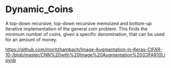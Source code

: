 # Dynamic_Coins
A top-down recursive, top-down recursive memoized and bottom-up iterative implementation of the general coin problem. This finds the minimum number of coins, given a specific denomination, that can be used for an amount of money.

https://github.com/moritzhambach/Image-Augmentation-in-Keras-CIFAR-10-/blob/master/CNN%20with%20Image%20Augmentation%20(CIFAR10).ipynb
